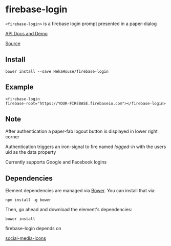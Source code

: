 # firebase-login

`<firebase-login>` is a firebase login prompt presented in a paper-dialog

[API Docs and Demo](https://heka-house-firebase-login-demo.firebaseapp.com/)

[Source](http://github.com/hekahouse/firebase-login/)

## Install

    bower install --save HekaHouse/firebase-login

## Example

    <firebase-login
    firebase-root="https://YOUR-FIREBASE.firebaseio.com"></firebase-login>

## Note

After authentication a paper-fab logout button is displayed in lower right corner

Authentication triggers an iron-signal to fire named <i>logged-in</i> with the users uid as the data property

Currently supports Google and Facebook logins

## Dependencies

Element dependencies are managed via [Bower](http://bower.io/). You can
install that via:

    npm install -g bower

Then, go ahead and download the element's dependencies:

    bower install

firebase-login depends on

[social-media-icons](https://github.com/hejty/social-media-icons)
